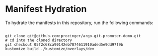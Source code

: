 
# Manifest Hydration

To hydrate the manifests in this repository, run the following commands:

```shell

git clone git@github.com:procinger/argo-git-promoter-demo.git
# cd into the cloned directory
git checkout 05f2c68ca90142eb7874611910aded5e9dd97f9b
kustomize build ./kustomize/overlays/dev
```